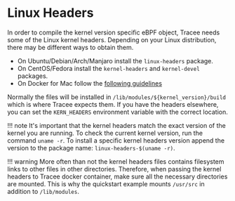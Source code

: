 # Linux Headers

In order to compile the kernel version specific eBPF object, Tracee needs some of the Linux kernel headers. Depending on your Linux distribution, there may be different ways to obtain them.  

- On Ubuntu/Debian/Arch/Manjaro install the `linux-headers` package.
- On CentOS/Fedora install the `kernel-headers` and `kernel-devel` packages.
- On Docker for Mac follow the [following guidelines](docker-mac.md)

Normally the files will be installed in `/lib/modules/${kernel_version}/build` which is where Tracee expects them. If you have the headers elsewhere, you can set the `KERN_HEADERS` environment variable with the correct location.

!!! note
    It's important that the kernel headers match the exact version of the kernel you are running. To check the current kernel version, run the command `uname -r`. To install a specific kernel headers version append the version to the package name: `linux-headers-$(uname -r)`.

!!! warning
    More often than not the kernel headers files contains filesystem links to other files in other directories. Therefore, when passing the kernel headers to Tracee docker container, make sure all the necessary directories are mounted. This is why the quickstart example mounts `/usr/src` in addition to `/lib/modules`.
